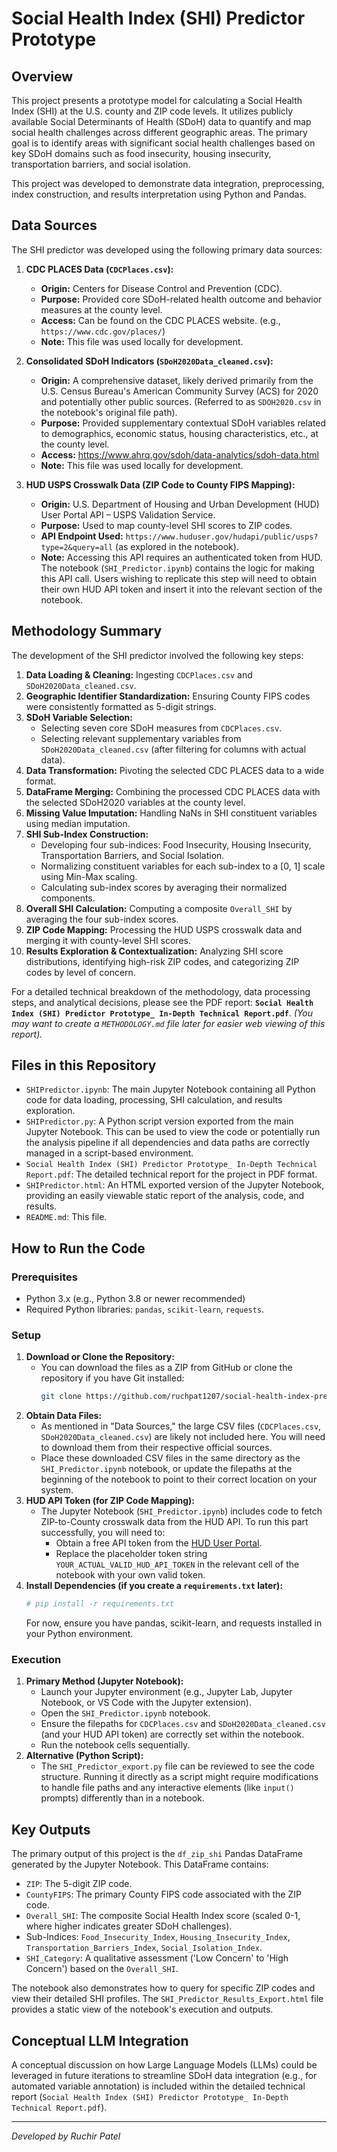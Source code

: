 # Social Health Index (SHI) Predictor Prototype

## Overview

This project presents a prototype model for calculating a Social Health Index (SHI) at the U.S. county and ZIP code levels. It utilizes publicly available Social Determinants of Health (SDoH) data to quantify and map social health challenges across different geographic areas. The primary goal is to identify areas with significant social health challenges based on key SDoH domains such as food insecurity, housing insecurity, transportation barriers, and social isolation.

This project was developed to demonstrate data integration, preprocessing, index construction, and results interpretation using Python and Pandas.

## Data Sources

The SHI predictor was developed using the following primary data sources:

1.  **CDC PLACES Data (`CDCPlaces.csv`):**
    * **Origin:** Centers for Disease Control and Prevention (CDC).
    * **Purpose:** Provided core SDoH-related health outcome and behavior measures at the county level.
    * **Access:** Can be found on the CDC PLACES website. (e.g., `https://www.cdc.gov/places/`)
    * **Note:** This file was used locally for development.
      
2.  **Consolidated SDoH Indicators (`SDoH2020Data_cleaned.csv`):**
    * **Origin:** A comprehensive dataset, likely derived primarily from the U.S. Census Bureau's American Community Survey (ACS) for 2020 and potentially other public sources. (Referred to as `SDOH2020.csv` in the notebook's original file path).
    * **Purpose:** Provided supplementary contextual SDoH variables related to demographics, economic status, housing characteristics, etc., at the county level.
    * **Access:** https://www.ahrq.gov/sdoh/data-analytics/sdoh-data.html
    * **Note:** This file was used locally for development.
    
3.  **HUD USPS Crosswalk Data (ZIP Code to County FIPS Mapping):**
    * **Origin:** U.S. Department of Housing and Urban Development (HUD) User Portal API – USPS Validation Service.
    * **Purpose:** Used to map county-level SHI scores to ZIP codes.
    * **API Endpoint Used:** `https://www.huduser.gov/hudapi/public/usps?type=2&query=all` (as explored in the notebook).
    * **Note:** Accessing this API requires an authenticated token from HUD. The notebook (`SHI_Predictor.ipynb`) contains the logic for making this API call. Users wishing to replicate this step will need to obtain their own HUD API token and insert it into the relevant section of the notebook.

## Methodology Summary

The development of the SHI predictor involved the following key steps:
1.  **Data Loading & Cleaning:** Ingesting `CDCPlaces.csv` and `SDoH2020Data_cleaned.csv`.
2.  **Geographic Identifier Standardization:** Ensuring County FIPS codes were consistently formatted as 5-digit strings.
3.  **SDoH Variable Selection:**
    * Selecting seven core SDoH measures from `CDCPlaces.csv`.
    * Selecting relevant supplementary variables from `SDoH2020Data_cleaned.csv` (after filtering for columns with actual data).
4.  **Data Transformation:** Pivoting the selected CDC PLACES data to a wide format.
5.  **DataFrame Merging:** Combining the processed CDC PLACES data with the selected SDoH2020 variables at the county level.
6.  **Missing Value Imputation:** Handling NaNs in SHI constituent variables using median imputation.
7.  **SHI Sub-Index Construction:**
    * Developing four sub-indices: Food Insecurity, Housing Insecurity, Transportation Barriers, and Social Isolation.
    * Normalizing constituent variables for each sub-index to a [0, 1] scale using Min-Max scaling.
    * Calculating sub-index scores by averaging their normalized components.
8.  **Overall SHI Calculation:** Computing a composite `Overall_SHI` by averaging the four sub-index scores.
9.  **ZIP Code Mapping:** Processing the HUD USPS crosswalk data and merging it with county-level SHI scores.
10. **Results Exploration & Contextualization:** Analyzing SHI score distributions, identifying high-risk ZIP codes, and categorizing ZIP codes by level of concern.

For a detailed technical breakdown of the methodology, data processing steps, and analytical decisions, please see the PDF report: **`Social Health Index (SHI) Predictor Prototype_ In-Depth Technical Report.pdf`**. *(You may want to create a `METHODOLOGY.md` file later for easier web viewing of this report).*

## Files in this Repository

* `SHIPredictor.ipynb`: The main Jupyter Notebook containing all Python code for data loading, processing, SHI calculation, and results exploration.
* `SHIPredictor.py`: A Python script version exported from the main Jupyter Notebook. This can be used to view the code or potentially run the analysis pipeline if all dependencies and data paths are correctly managed in a script-based environment.
* `Social Health Index (SHI) Predictor Prototype_ In-Depth Technical Report.pdf`: The detailed technical report for the project in PDF format.
* `SHIPredictor.html`: An HTML exported version of the Jupyter Notebook, providing an easily viewable static report of the analysis, code, and results.
* `README.md`: This file.

## How to Run the Code

### Prerequisites
* Python 3.x (e.g., Python 3.8 or newer recommended)
* Required Python libraries: `pandas`, `scikit-learn`, `requests`. 

### Setup
1.  **Download or Clone the Repository:**
    * You can download the files as a ZIP from GitHub or clone the repository if you have Git installed:
        ```bash
        git clone https://github.com/ruchpat1207/social-health-index-predictor.git
        ```
2.  **Obtain Data Files:**
    * As mentioned in "Data Sources," the large CSV files (`CDCPlaces.csv`, `SDoH2020Data_cleaned.csv`) are likely not included here. You will need to download them from their respective official sources.
    * Place these downloaded CSV files in the same directory as the `SHI_Predictor.ipynb` notebook, or update the filepaths at the beginning of the notebook to point to their correct location on your system.
3.  **HUD API Token (for ZIP Code Mapping):**
    * The Jupyter Notebook (`SHI_Predictor.ipynb`) includes code to fetch ZIP-to-County crosswalk data from the HUD API. To run this part successfully, you will need to:
        * Obtain a free API token from the [HUD User Portal](https://www.huduser.gov/portal/dataset/usps-api.html).
        * Replace the placeholder token string `YOUR_ACTUAL_VALID_HUD_API_TOKEN` in the relevant cell of the notebook with your own valid token.
4.  **Install Dependencies (if you create a `requirements.txt` later):**
    ```bash
    # pip install -r requirements.txt 
    ```
    For now, ensure you have pandas, scikit-learn, and requests installed in your Python environment.

### Execution
1.  **Primary Method (Jupyter Notebook):**
    * Launch your Jupyter environment (e.g., Jupyter Lab, Jupyter Notebook, or VS Code with the Jupyter extension).
    * Open the `SHI_Predictor.ipynb` notebook.
    * Ensure the filepaths for `CDCPlaces.csv` and `SDoH2020Data_cleaned.csv` (and your HUD API token) are correctly set within the notebook.
    * Run the notebook cells sequentially.
2.  **Alternative (Python Script):**
    * The `SHI_Predictor_export.py` file can be reviewed to see the code structure. Running it directly as a script might require modifications to handle file paths and any interactive elements (like `input()` prompts) differently than in a notebook.

## Key Outputs

The primary output of this project is the `df_zip_shi` Pandas DataFrame generated by the Jupyter Notebook. This DataFrame contains:
* `ZIP`: The 5-digit ZIP code.
* `CountyFIPS`: The primary County FIPS code associated with the ZIP code.
* `Overall_SHI`: The composite Social Health Index score (scaled 0-1, where higher indicates greater SDoH challenges).
* Sub-Indices: `Food_Insecurity_Index`, `Housing_Insecurity_Index`, `Transportation_Barriers_Index`, `Social_Isolation_Index`.
* `SHI_Category`: A qualitative assessment ('Low Concern' to 'High Concern') based on the `Overall_SHI`.

The notebook also demonstrates how to query for specific ZIP codes and view their detailed SHI profiles. The `SHI_Predictor_Results_Export.html` file provides a static view of the notebook's execution and outputs.

## Conceptual LLM Integration

A conceptual discussion on how Large Language Models (LLMs) could be leveraged in future iterations to streamline SDoH data integration (e.g., for automated variable annotation) is included within the detailed technical report (`Social Health Index (SHI) Predictor Prototype_ In-Depth Technical Report.pdf`).

---
*Developed by Ruchir Patel*

